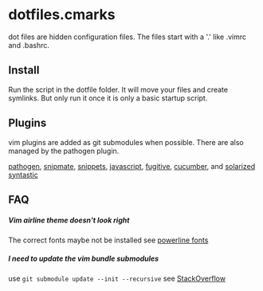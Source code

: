 # dotfiles.cmarks

dot files are hidden configuration files. The files start with a '.' like .vimrc
and .bashrc.

## Install

Run the script in the dotfile folder. It will move your files and create symlinks. But only run it once it is only a basic startup script.

## Plugins

vim plugins are added as git submodules when possible. There are also managed by
the pathogen plugin.

[pathogen](https://github.com/tpope/vim-pathogen),
[snipmate](https://github.com/garbas/vim-snipmate),
[snippets](https://github.com/honza/vim-snippets),
[javascript](https://github.com/pangloss/vim-javascript),
[fugitive](https://github.com/tpope/vim-fugitive),
[cucumber](https://github.com/tpope/vim-cucumber), and
[solarized](https://github.com/altercation/vim-colors-solarized)
[syntastic](https://github.com/scrooloose/syntastic)

## FAQ

##### Vim airline theme doesn't look right
The correct fonts maybe not be installed see [powerline fonts](https://github.com/powerline/fonts)

##### I need to update the vim bundle submodules
use ```git submodule update --init --recursive``` see [StackOverflow](https://stackoverflow.com/questions/5828324/update-git-submodule-to-latest-commit-on-origin)
